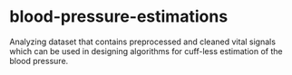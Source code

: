 # blood-pressure-estimations
Analyzing dataset that contains preprocessed and cleaned vital signals which can be used in designing algorithms for cuff-less estimation of the blood pressure.
